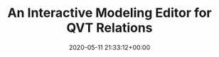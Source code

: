 ---
advisors:
- manuel-wimmer
authors:
- Christian Detamble
categories: []
date: '2020-05-11 21:33:12+00:00'
external_link: ''
image:
  caption: ''
  focal_point: ''
  preview_only: false
slides: ''
summary: ''
tags:
- Finished
title: An Interactive Modeling Editor for QVT Relations
url_code: ''
url_pdf: ''
url_slides: ''
url_video: ''
---